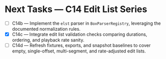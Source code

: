 # Next Tasks — C14 Edit List Series

- [ ] C14b — Implement the `elst` parser in `BoxParserRegistry`, leveraging the documented normalization rules.
- [x] C14c — Integrate edit list validation checks comparing durations, ordering, and playback rate sanity.
- [ ] C14d — Refresh fixtures, exports, and snapshot baselines to cover empty, single-offset, multi-segment, and rate-adjusted
      edit lists.
